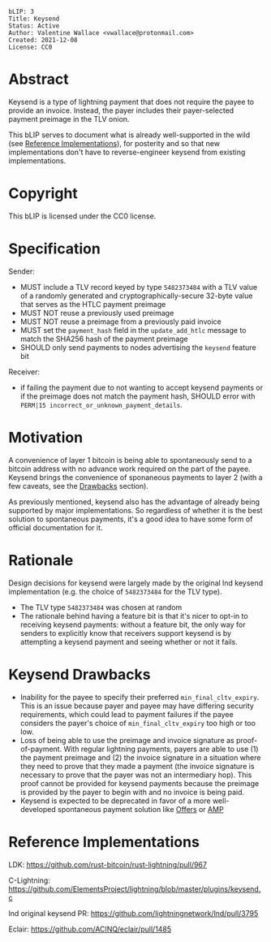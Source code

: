 ```
bLIP: 3
Title: Keysend
Status: Active
Author: Valentine Wallace <vwallace@protonmail.com>
Created: 2021-12-08
License: CC0
```

# Abstract

Keysend is a type of lightning payment that does not require the payee to
provide an invoice. Instead, the payer includes their payer-selected payment
preimage in the TLV onion.

This bLIP serves to document what is already well-supported in the wild (see
[Reference Implementations](#reference-implementations)), for posterity and so
that new implementations don't have to reverse-engineer keysend from existing
implementations.

# Copyright

This bLIP is licensed under the CC0 license.

# Specification

Sender:
* MUST include a TLV record keyed by type `5482373484` with a TLV value of a
  randomly generated and cryptographically-secure 32-byte value that serves as
  the HTLC payment preimage
* MUST NOT reuse a previously used preimage
* MUST NOT reuse a preimage from a previously paid invoice
* MUST set the `payment_hash` field in the `update_add_htlc` message to match
  the SHA256 hash of the payment preimage
* SHOULD only send payments to nodes advertising the `keysend` feature bit

Receiver:
* if failing the payment due to not wanting to accept keysend payments or if
  the preimage does not match the payment hash, SHOULD error with
	`PERM|15 incorrect_or_unknown_payment_details`.

# Motivation

A convenience of layer 1 bitcoin is being able to spontaneously send to a
bitcoin address with no advance work required on the part of the payee. Keysend
brings the convenience of sponaneous payments to layer 2 (with a few caveats,
see the [Drawbacks](#keysend-drawbacks) section).

As previously mentioned, keysend also has the advantage of already being
supported by major implementations. So regardless of whether it is the best
solution to spontaneous payments, it's a good idea to have some form of
official documentation for it.

# Rationale

Design decisions for keysend were largely made by the original lnd keysend
implementation (e.g. the choice of `5482373484` for the TLV type).

* The TLV type `5482373484` was chosen at random
* The rationale behind having a feature bit is that it's nicer to opt-in to
  receiving keysend payments: without a feature bit, the only way for senders to
  explicitly know that receivers support keysend is by attempting a keysend
  payment and seeing whether or not it fails.

# Keysend Drawbacks

* Inability for the payee to specify their preferred `min_final_cltv_expiry`.
  This is an issue because payer and payee may have differing security
  requirements, which could lead to payment failures if the payee considers the
  payer's choice of `min_final_cltv_expiry` too high or too low.
* Loss of being able to use the preimage and invoice signature as
  proof-of-payment. With regular lightning payments, payers are able to use (1)
  the payment preimage and (2) the invoice signature in a situation where they
  need to prove that they made a payment (the invoice signature is necessary to
  prove that the payer was not an intermediary hop). This proof cannot be
  provided for keysend payments because the preimage is provided by the payer to
  begin with and no invoice is being paid.
* Keysend is expected to be deprecated in favor of a more well-developed
  spontaneous payment solution like
  [Offers](https://github.com/lightningnetwork/lightning-rfc/pull/798) or
  [AMP](https://github.com/lightningnetwork/lightning-rfc/pull/658)

# Reference Implementations

LDK: https://github.com/rust-bitcoin/rust-lightning/pull/967

C-Lightning: https://github.com/ElementsProject/lightning/blob/master/plugins/keysend.c

lnd original keysend PR: https://github.com/lightningnetwork/lnd/pull/3795

Eclair: https://github.com/ACINQ/eclair/pull/1485
